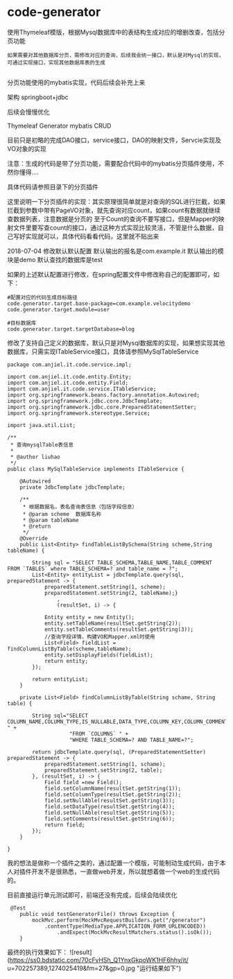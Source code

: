 # code-generator

使用Thymeleaf模版，根据Mysql数据库中的表结构生成对应的增删改查，包括分页功能

`如果需要对其他数据库分页，需修改对应的查询，后续我会统一接口，默认是对Mysql的实现，可通过实现接口，实现其他数据库表的生成
`

```

```




分页功能使用的mybatis实现，代码后续会补充上来

架构
springboot+jdbc  

后续会慢慢优化

Thymeleaf Generator mybatis  CRUD   

目前只是初略的完成DAO接口，service接口，DAO的映射文件，Servcie实现及VO对象的实现

注意：生成的代码是带了分页功能，需要配合代码中的mybatis分页插件使用，不然你懂得....

具体代码请参照目录下的分页插件

这里说明一下分页插件的实现：其实原理很简单就是对查询的SQL进行拦截，如果拦截到参数中带有PageVO对象，就先查询对应count，如果count有数据就继续查数据列表，注意数据是分页的
至于Count的查询不要写接口，但是Mapper的映射文件里要写查count的接口，通过这种方式实现比较灵活，不管是什么数据，自己写好实现就可以，具体代码看看代码，这里就不贴出来


2018-07-04 修改默认默认配置
默认输出的报名是com.example.it 
默认输出的模块是demo
默认查找的数据库是test

如果的上述默认配置进行修改，在spring配置文件中修改称自己的配置即可，如下：
```
#配置对应的代码生成目标路径
code.generator.target.base-package=com.example.velocitydemo
code.generator.target.module=user

#目标数据库
code.generator.target.targetDatabase=blog
```

修改了支持自己定义的数据库，默认只是对Mysql数据库的实现，如果想实现其他数据库，只需实现ITableService接口，具体请参照MySqlTableService
```
package com.anjiel.it.code.service.impl;

import com.anjiel.it.code.entity.Entity;
import com.anjiel.it.code.entity.Field;
import com.anjiel.it.code.service.ITableService;
import org.springframework.beans.factory.annotation.Autowired;
import org.springframework.jdbc.core.JdbcTemplate;
import org.springframework.jdbc.core.PreparedStatementSetter;
import org.springframework.stereotype.Service;

import java.util.List;

/**
 * 查询mysqlTable表信息
 *
 * @author liuhao
 */
public class MySqlTableService implements ITableService {

    @Autowired
    private JdbcTemplate jdbcTemplate;

    /**
     * 根据数据名，表名查询表信息（包括字段信息）
     * @param scheme  数据库名称
     * @param tableName
     * @return
     */
    @Override
    public List<Entity> findTableListBySchema(String scheme,String tableName) {

        String sql = "SELECT TABLE_SCHEMA,TABLE_NAME,TABLE_COMMENT FROM `TABLES` where TABLE_SCHEMA=? and table_name = ?";
        List<Entity> entityList = jdbcTemplate.query(sql, preparedStatement -> {
            preparedStatement.setString(1, scheme);
            preparedStatement.setString(2, tableName);}
                ,
                (resultSet, i) -> {

            Entity entity = new Entity();
            entity.setTableName(resultSet.getString(2));
            entity.setTableComments(resultSet.getString(3));
            //查询字段详情，构建VO和Mapper.xml时使用
            List<Field> fieldList = findColumnListByTable(scheme,tableName);
            entity.setDisplayFields(fieldList);
            return entity;
        });

        return entityList;
    }

    private List<Field> findColumnListByTable(String schame, String table) {

        String sql="SELECT COLUMN_NAME,COLUMN_TYPE,IS_NULLABLE,DATA_TYPE,COLUMN_KEY,COLUMN_COMMENT " +
                    "FROM `COLUMNS` " +
                    "WHERE TABLE_SCHEMA=? AND TABLE_NAME=?";

        return jdbcTemplate.query(sql, (PreparedStatementSetter) preparedStatement -> {
            preparedStatement.setString(1, schame);
            preparedStatement.setString(2, table);
        }, (resultSet, i) -> {
            Field field =new Field();
            field.setColumnName(resultSet.getString(1));
            field.setColumnType(resultSet.getString(2));
            field.setNullAble(resultSet.getString(3));
            field.setDataType(resultSet.getString(4));
            field.setNullAble(resultSet.getString(5));
            field.setComments(resultSet.getString(6));
            return field;
        });
    }

}

```
我的想法是做称一个插件之类的，通过配置一个模版，可能制动生成代码，由于本人对插件开发不是很熟悉，一直做web开发，所以就想着做一个web的生成代码的。

目前直接运行单元测试即可，前端还没有完成，后续会陆续优化
```
 @Test
    public void testGeneratorFile() throws Exception {
        mockMvc.perform(MockMvcRequestBuilders.get("/generator")
            .contentType(MediaType.APPLICATION_FORM_URLENCODED))
                .andExpect(MockMvcResultMatchers.status().isOk());
    }
```

最终的执行效果如下：
![result](https://ss0.bdstatic.com/70cFvHSh_Q1YnxGkpoWK1HF6hhy/it/
u=702257389,1274025419&fm=27&gp=0.jpg "运行结果如下")
